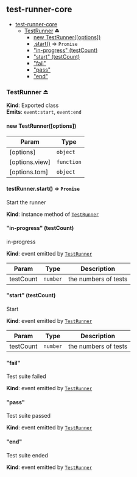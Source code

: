 <a name="module_test-runner-core"></a>

## test-runner-core

* [test-runner-core](#module_test-runner-core)
    * [TestRunner](#exp_module_test-runner-core--TestRunner) ⏏
        * [new TestRunner([options])](#new_module_test-runner-core--TestRunner_new)
        * [.start()](#module_test-runner-core--TestRunner+start) ⇒ <code>Promise</code>
        * ["in-progress" (testCount)](#module_test-runner-core--TestRunner+event_in-progress)
        * ["start" (testCount)](#module_test-runner-core--TestRunner+event_start)
        * ["fail"](#module_test-runner-core--TestRunner+event_fail)
        * ["pass"](#module_test-runner-core--TestRunner+event_pass)
        * ["end"](#module_test-runner-core--TestRunner+event_end)

<a name="exp_module_test-runner-core--TestRunner"></a>

### TestRunner ⏏
**Kind**: Exported class  
**Emits**: <code>event:start</code>, <code>event:end</code>  
<a name="new_module_test-runner-core--TestRunner_new"></a>

#### new TestRunner([options])

| Param | Type |
| --- | --- |
| [options] | <code>object</code> | 
| [options.view] | <code>function</code> | 
| [options.tom] | <code>object</code> | 

<a name="module_test-runner-core--TestRunner+start"></a>

#### testRunner.start() ⇒ <code>Promise</code>
Start the runner

**Kind**: instance method of [<code>TestRunner</code>](#exp_module_test-runner-core--TestRunner)  
<a name="module_test-runner-core--TestRunner+event_in-progress"></a>

#### "in-progress" (testCount)
in-progress

**Kind**: event emitted by [<code>TestRunner</code>](#exp_module_test-runner-core--TestRunner)  

| Param | Type | Description |
| --- | --- | --- |
| testCount | <code>number</code> | the numbers of tests |

<a name="module_test-runner-core--TestRunner+event_start"></a>

#### "start" (testCount)
Start

**Kind**: event emitted by [<code>TestRunner</code>](#exp_module_test-runner-core--TestRunner)  

| Param | Type | Description |
| --- | --- | --- |
| testCount | <code>number</code> | the numbers of tests |

<a name="module_test-runner-core--TestRunner+event_fail"></a>

#### "fail"
Test suite failed

**Kind**: event emitted by [<code>TestRunner</code>](#exp_module_test-runner-core--TestRunner)  
<a name="module_test-runner-core--TestRunner+event_pass"></a>

#### "pass"
Test suite passed

**Kind**: event emitted by [<code>TestRunner</code>](#exp_module_test-runner-core--TestRunner)  
<a name="module_test-runner-core--TestRunner+event_end"></a>

#### "end"
Test suite ended

**Kind**: event emitted by [<code>TestRunner</code>](#exp_module_test-runner-core--TestRunner)  
